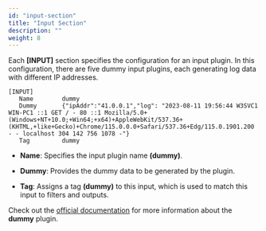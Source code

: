 ```yaml
---
id: "input-section"
title: "Input Section"
description: ""
weight: 8
---
```


Each **[INPUT]** section specifies the configuration for an input plugin. In this configuration, there are five dummy input plugins, each generating log data with different IP addresses.

```
[INPUT]
   Name        dummy
   Dummy       {"ipAddr":"41.0.0.1","log": "2023-08-11 19:56:44 W3SVC1 WIN-PC1 ::1 GET / - 80 ::1 Mozilla/5.0+(Windows+NT+10.0;+Win64;+x64)+AppleWebKit/537.36+(KHTML,+like+Gecko)+Chrome/115.0.0.0+Safari/537.36+Edg/115.0.1901.200 - - localhost 304 142 756 1078 -"}
   Tag         dummy
```

- **Name**: Specifies the input plugin name **(dummy)**.

- **Dummy**: Provides the dummy data to be generated by the plugin.

- **Tag**: Assigns a tag **(dummy)** to this input, which is used to match this input to filters and outputs.

Check out the [official documentation](https://docs.fluentbit.io/manual/pipeline/inputs/dummy) for more information about the **dummy** plugin.